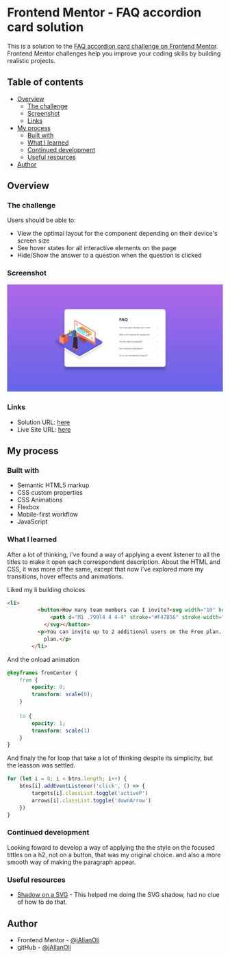 # Frontend Mentor - FAQ accordion card solution

This is a solution to the [FAQ accordion card challenge on Frontend Mentor](https://www.frontendmentor.io/challenges/faq-accordion-card-XlyjD0Oam). Frontend Mentor challenges help you improve your coding skills by building realistic projects. 

## Table of contents

- [Overview](#overview)
  - [The challenge](#the-challenge)
  - [Screenshot](#screenshot)
  - [Links](#links)
- [My process](#my-process)
  - [Built with](#built-with)
  - [What I learned](#what-i-learned)
  - [Continued development](#continued-development)
  - [Useful resources](#useful-resources)
- [Author](#author)

## Overview

### The challenge

Users should be able to:

- View the optimal layout for the component depending on their device's screen size
- See hover states for all interactive elements on the page
- Hide/Show the answer to a question when the question is clicked

### Screenshot

![](./images/screenshot.png)

### Links

- Solution URL: [here](https://your-solution-url.com)
- Live Site URL: [here](https://your-live-site-url.com)

## My process

### Built with

- Semantic HTML5 markup
- CSS custom properties
- CSS Animations
- Flexbox
- Mobile-first workflow
- JavaScript

### What I learned

After a lot of thinking, i've found a way of applying a event listener to all the titles to make it open each correspondent description. About the HTML and CSS, it was more of the same, except that now i've explored more my transitions, hover effects and animations.

Liked my li building choices
```html
<li>
          <button>How many team members can I invite?<svg width="10" height="7" xmlns="http://www.w3.org/2000/svg">
              <path d="M1 .799l4 4 4-4" stroke="#F47B56" stroke-width="2" fill="none" fill-rule="evenodd" />
            </svg></button>
          <p>You can invite up to 2 additional users on the Free plan. There is no limit on team members for the Premium
            plan.</p>
        </li>
```

And the onload animation
```css
@keyframes fromCenter {
    from {
        opacity: 0;
        transform: scale(0);
    }

    to {
        opacity: 1;
        transform: scale(1)
    }
}
```

And finaly the for loop that take a lot of thinking despite its simplicity, but the leasson was settled.

```js
for (let i = 0; i < btns.length; i++) {
    btns[i].addEventListener('click', () => {
        targets[i].classList.toggle('activeP')
        arrows[i].classList.toggle('downArrow')
    })
}
```

### Continued development

Looking foward to develop a way of applying the the style on the focused tittles on a h2, not on a button, that was my original choice. and also a more smooth way of making the paragraph appear.

### Useful resources

- [Shadow on a SVG](https://css-tricks.com/adding-shadows-to-svg-icons-with-css-and-svg-filters/) - This helped me doing the SVG shadow, had no clue of how to do that.

## Author

- Frontend Mentor - [@jAllanOli](https://www.frontendmentor.io/profile/jAllanOli)
- gitHub - [@jAllanOli](https://github.com/jAllanOli)
